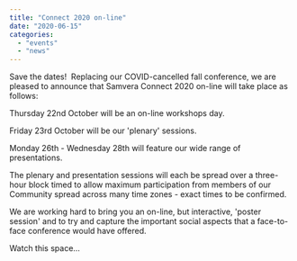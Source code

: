 ```yaml
---
title: "Connect 2020 on-line"
date: "2020-06-15"
categories: 
  - "events"
  - "news"
---
```


Save the dates!  Replacing our COVID-cancelled fall conference, we are pleased to announce that Samvera Connect 2020 on-line will take place as follows:

Thursday 22nd October will be an on-line workshops day.

Friday 23rd October will be our 'plenary' sessions.

Monday 26th - Wednesday 28th will feature our wide range of presentations.

The plenary and presentation sessions will each be spread over a three-hour block timed to allow maximum participation from members of our Community spread across many time zones - exact times to be confirmed.

We are working hard to bring you an on-line, but interactive, 'poster session' and to try and capture the important social aspects that a face-to-face conference would have offered.

Watch this space...
